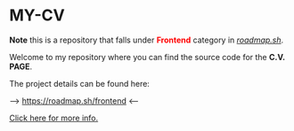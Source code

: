 # MY-CV

**Note** this is a repository that falls under <span style="color:red;">**Frontend**</span> category in [*roadmap.sh*](https://roadmap.sh).

Welcome to my repository where you can find the source code for the **C.V. PAGE**.

The project details can be found here:

--> <a href="https://roadmap.sh/frontend">https://roadmap.sh/frontend</a> <--

<a href="https://roadmap.sh/get-started">Click here for more info.</a>

